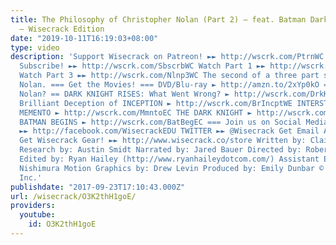 ```yaml
---
title: The Philosophy of Christopher Nolan (Part 2) – feat. Batman Dark Knight Trilogy
  – Wisecrack Edition
date: "2019-10-11T16:19:03+08:00"
type: video
description: 'Support Wisecrack on Patreon! ►► http://wscrk.com/PtrnWC Join Wisecrack!
  Subscribe! ►► http://wscrk.com/SbscrbWC Watch Part 1 ►► http://wscrk.com/NlnplWC
  Watch Part 3 ►► http://wscrk.com/Nlnp3WC The second of a three part series on Christopher
  Nolan. === Get the Movies! === DVD/Blu-ray ► http://amzn.to/2xYp0kO == Want More
  Nolan? == DARK KNIGHT RISES: What Went Wrong? ► http://wscrk.com/DrkKntRsWE The
  Brilliant Deception of INCEPTION ► http://wscrk.com/BrIncptWE INTERSTELLAR ► http://wscrk.com/IntstlrEC
  MEMENTO ► http://wscrk.com/MmntoEC THE DARK KNIGHT ► http://wscrk.com/DrkKngtEC
  BATMAN BEGINS ► http://wscrk.com/BatBegEC === Join us on Social Media! === FACEBOOK
  ►► http://facebook.com/WisecrackEDU TWITTER ►► @Wisecrack Get Email Alerts ►► http://eepurl.com/bcSRD9
  Get Wisecrack Gear! ►► http://www.wisecrack.co/store Written by: Claire Pickard
  Research by: Austin Smidt Narrated by: Jared Bauer Directed by: Robert Tiemstra
  Edited by: Ryan Hailey (http://www.ryanhaileydotcom.com/) Assistant Editor: Andrew
  Nishimura Motion Graphics by: Drew Levin Produced by: Emily Dunbar © 2017 Wisecrack,
  Inc.'
publishdate: "2017-09-23T17:10:43.000Z"
url: /wisecrack/O3K2thH1goE/
providers:
  youtube:
    id: O3K2thH1goE
---
```

